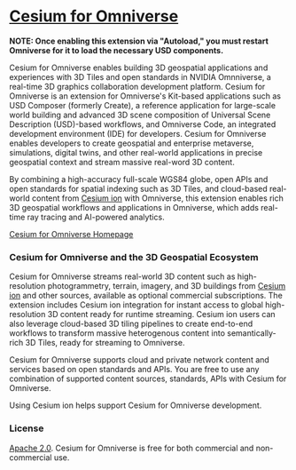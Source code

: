 # [Cesium for Omniverse](https://cesium.com/)

**NOTE: Once enabling this extension via "Autoload," you must restart Omniverse for it to load the necessary USD components.**

Cesium for Omniverse enables building 3D geospatial applications and experiences with 3D Tiles and open standards in NVIDIA Omnniverse, a real-time 3D graphics collaboration development platform. Cesium for Omniverse is an extension for Omniverse's Kit-based applications such as USD Composer (formerly Create), a reference application for large-scale world building and advanced 3D scene composition of Universal Scene Description (USD)-based workflows, and Omniverse Code, an integrated development environment (IDE) for developers. Cesium for Omniverse enables developers to create geospatial and enterprise metaverse, simulations, digital twins, and other real-world applications in precise geospatial context and stream massive real-word 3D content.

By combining a high-accuracy full-scale WGS84 globe, open APIs and open standards for spatial indexing such as 3D Tiles, and cloud-based real-world content from [Cesium ion](https://cesium.com/cesium-ion) with Omniverse, this extension enables rich 3D geospatial workflows and applications in Omniverse, which adds real-time ray tracing and AI-powered analytics.

[Cesium for Omniverse Homepage](https://cesium.com/platform/cesium-for-omniverse?utm_source=github&utm_medium=github&utm_campaign=omniverse)

### Cesium for Omniverse and the 3D Geospatial Ecosystem

Cesium for Omniverse streams real-world 3D content such as high-resolution photogrammetry, terrain, imagery, and 3D buildings from [Cesium ion](https://cesium.com/cesium-ion) and other sources, available as optional commercial subscriptions. The extension includes Cesium ion integration for instant access to global high-resolution 3D content ready for runtime streaming. Cesium ion users can also leverage cloud-based 3D tiling pipelines to create end-to-end workflows to transform massive heterogenous content into semantically-rich 3D Tiles, ready for streaming to Omniverse.

Cesium for Omniverse supports cloud and private network content and services based on open standards and APIs. You are free to use any combination of supported content sources, standards, APIs with Cesium for Omniverse.

Using Cesium ion helps support Cesium for Omniverse development.

### License

[Apache 2.0](http://www.apache.org/licenses/LICENSE-2.0.html). Cesium for Omniverse is free for both commercial and non-commercial use.
